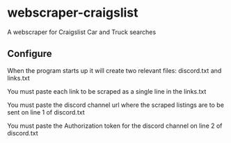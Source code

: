 # webscraper-craigslist
A webscraper for Craigslist Car and Truck searches

## Configure
When the program starts up it will create two relevant files: discord.txt and links.txt

You must paste each link to be scraped as a single line in the links.txt

You must paste the discord channel url where the scraped listings are to be sent on line 1 of discord.txt

You must paste the Authorization token for the discord channel on line 2 of discord.txt
